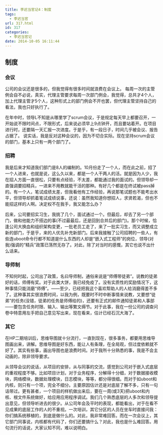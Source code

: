 ```yaml
---
title: 李迟当官记4：制度
tags:
  - 李迟当官
url: 317.html
id: 317
categories:
  - 李迟当官记
date: 2014-10-05 16:11:44
---
```


## 制度

### 会议

公司的会议还是很多的，但我觉得有很多时间就浪费在会议上。 每周一次的主管例会自不必说，真实，代理主管要求每周一次部门例会，我觉得，总共才4个人，加上代理主管才5个人，这种形式上的部门例会不开也罢，但代理主管坚持自己的看法，我也只好执行了。

<!-- more -->
在年中时，领导L不知是从哪里学了scrum会议，于是规定每天早上都要召开，一开始说不限时间点，不限形式，后来说必须早上9点钟开，而且要站着开。在项目进行时，还要隔一天汇报一次进度。于是乎，有一段日子，时间几乎被会议、报告占据了。 说实话，我是反对这种会议的，因为不切合实际。现在坚持scrum会议的部门，基本上只有一两个部门了。

### 招聘

我是后来才知道我们部门是8人的编制的。10月份走了一个人，而在此之前，招了一个人进来，也就是说，这么久以来，都是一个人干两人的活。就是因为人少，我在招人方面一直很松，只要有点经验，不太差，都能通过我的面试的。但领导却一直强调要招精兵，一进来不用教就能干活的那种。有好几个都是在终试被pass掉的。有一个人，笔试成绩太差，但我看他有工作经验，再说那笔试题也不能考出水平，但领导却抓着笔试成绩说事，还说：虽然我知道你想招人，求贤若渴，但也不能招这样的人啊。决定权不在我手，我又能怎么办？ 

后来，公司要招实习生，我挑了几个，面试通过一个。但最后，却去了另一个部门，做和他能力不搭边的事(不过最最后，还是回到合并后的部门)。那个时候，恰逢公司大换血和组织架构变更，一批老员工走了，来了一批实习生，而又调整成立新的部门，于是乎，来的人优先补充新部门。后来我接触了公司招聘的一些人，有些连uboot命令行都不知道是什么东西的人却是“嵌入式工程师”的岗位，领导(对我)强调的“精兵”政策已荡然无存了。对此，除了对当时的感慨，其它也说不出什么话来。

### 导师制

不知何时起，公司出了政策，名曰导师制，通俗来说是“师傅带徒弟”。说教的徒弟好的话，师傅有奖。对于此类大饼，我已经免疫了。没有实质性的奖励情况下，这种事情只能消磨“师傅”。——至少，已经把我这个喜欢帮助人的人给消磨得差不多了。这种事其实很浪费时间，以我为例，既要时不时中断事情来说教，又要想“徒弟”的任务(没错，徒弟的任务是师傅给的)，还要有正式的邮件通知徒弟和人事部——要包含任务时限、输入、输出等繁文缛节。对于此事，我在一份公司的调查问卷中特意用左手把自己意见写出来，现在看来，估计已经石沉大海了。

### 其它

在HP二期培训后，思维导图就十分流行，一直到现在，很多事务，都要用思维导图画出来，讲解。思维导图是好东西，能让人有条理，在全局观，但过度依赖就不好了。其实有些事，画出导图也是浪费时间。对于我所十分熟悉的事，我是不会主动画的，除非领导要求。 

从领导会议的说话，从项目的安排，从与同事的交流，感觉到公司对于嵌入式底层的重视程度不够。比如项目计划，对于业务程序，分解得十分细，对于数据接收模块，网络模块，数据处理模块，日志模块，等等，都分得很细。而对于如uboot和内核，则只有一个项，完全不细分。主要原因估计还是对底层了解不多，只有一句话带过。更有甚者，一个项目的样机做出来后，要在一周(或3天)把uboot和内核、根文件系统做好，给应用应用程序调试。我们几个熟悉底层的人多次和领导提出意见，但领导听进去的很少。从公司年会及平时的表现，都能看出，对于在看不见成果的底层工作的人的不重视。一次培训，其它分区的人员在坐车时直接问我：你们搞系统移植的，到底是做什么的。对此，我非常难回答。而在一次会议上，其它部门同事说，内核都有代码了，你们还要搞什么？对此，我也是什么难回答。用句流行的话说，大家认知不同，难以说明白。

